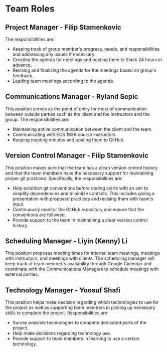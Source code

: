 # Team Roles

## Project Manager - Filip Stamenkovic
The responsibilities are:
* Keeping track of group member's progress, needs, and responsibilities and addressing any issues if necessary.
* Creating the agenda for meetings and posting them to Slack 24 hours in advance.
* Revising and finalizing the agenda for the meetings based on group's feedback.
* Leading team meetings according to the agenda.

## Communications Manager - Ryland Sepic
This position serves as the point of entry for most of communication between outside parties such as the client and the instructors and the group. The responsibilities are:
* Maintaining active communication between the client and the team.
* Communicating with ECS 193A course instructors.
* Keeping meeting minutes and posting them to GitHub.

## Version Control Manager - Filip Stamenkovic
This position makes sure that the team has a clean version control history and that the team members have the necessary support for maintaining proper git practices. Specifically, the responsibilities are:
* Help establish git conventions before coding starts with an aim to simplify dependencies and minimize conflicts. This includes giving a presentation with proposed practices and revising them with team's input.
* Continuously monitor the GitHub repository and ensure that the conventions are followed.
* Provide support to the team in maintaining a clear version control history.

## Scheduling Manager - Liyin (Kenny) Li
This position proposes meeting times for internal team meetings, meetings with instructors, and meetings with clients. The scheduling manager will keep track of team member's availability through Google Calendar and coordinate with the Communications Managers to schedule meetings with external parties.

## Technology Manager - Yoosuf Shafi
This position helps make decision regarding which technologies to use for the project as well as supporting team members in picking up necessary skills to complete the project. Responsibilities are:
* Survey possible technologies to complete dedicated parts of the project.
* Help make decisions regarding technology use.
* Provide support to team members in learning to use a certain technology.
